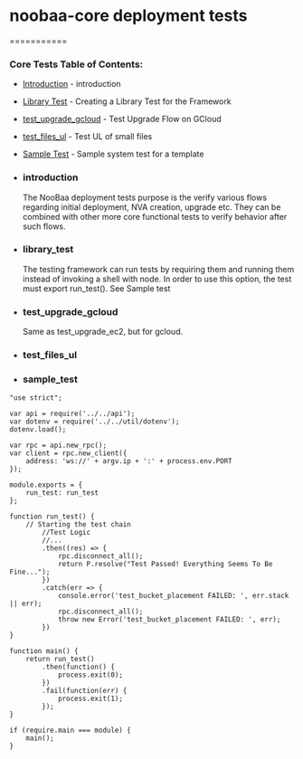 # noobaa-core deployment tests

===========

### Core Tests Table of Contents:

- [Introduction](#introduction) - introduction
- [Library Test](#library_test) - Creating a Library Test for the Framework
- [test_upgrade_gcloud](#test_upgrade_gcloud) - Test Upgrade Flow on GCloud
- [test_files_ul](#test_small_files_ul) - Test UL of small files
- [Sample Test](#sample_test) - Sample system test for a template

- ### introduction

  The NooBaa deployment tests purpose is the verify various flows regarding initial deployment, NVA creation,
  upgrade etc.
  They can be combined with other more core functional tests to verify behavior after such flows.

- ### library_test

  The testing framework can run tests by requiring them and running them instead of invoking a shell with node.
  In order to use this option, the test must export run_test(). See Sample test

- ### test_upgrade_gcloud

  Same as test_upgrade_ec2, but for gcloud.

- ### test_files_ul

- ### sample_test

```
"use strict";

var api = require('../../api');
var dotenv = require('../../util/dotenv');
dotenv.load();

var rpc = api.new_rpc();
var client = rpc.new_client({
    address: 'ws://' + argv.ip + ':' + process.env.PORT
});

module.exports = {
    run_test: run_test
};

function run_test() {
    // Starting the test chain
        //Test Logic
        //...
        .then((res) => {
            rpc.disconnect_all();
            return P.resolve("Test Passed! Everything Seems To Be Fine...");
        })
        .catch(err => {
            console.error('test_bucket_placement FAILED: ', err.stack || err);
            rpc.disconnect_all();
            throw new Error('test_bucket_placement FAILED: ', err);
        })
}

function main() {
    return run_test()
        .then(function() {
            process.exit(0);
        })
        .fail(function(err) {
            process.exit(1);
        });
}

if (require.main === module) {
    main();
}

```
